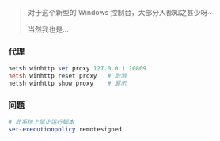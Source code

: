 <!--
title: PowerShell
sort:
-->

> 对于这个新型的 Windows 控制台，大部分人都知之甚少呀~
>
> 当然我也是…

### 代理

```powershell
netsh winhttp set proxy 127.0.0.1:10809
netsh winhttp reset proxy	# 取消
netsh winhttp show proxy	# 展示
```

### 问题

```powershell
# 此系统上禁止运行脚本
set-executionpolicy remotesigned
```